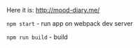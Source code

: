 Here it is: http://mood-diary.me/

`npm start` - run app on webpack dev server

`npm run build` - build
